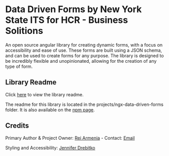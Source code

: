 # Data Driven Forms by New York State ITS for HCR - Business Solitions

An open source angular library for creating dynamic forms, with a focus on accessibility and ease of use. These forms are built using a JSON schema, and can be used to create forms for any purpose. The library is designed to be incredibly flexible and unopinionated, allowing for the creation of any type of form.


## Library Readme

Click [here](https://github.com/HCR-Business-Solutions/ngx-data-driven-forms/blob/prod/projects/ngx-data-driven-forms/README.md) to view the library readme.

The readme for this library is located in the projects/ngx-data-driven-forms folder. It is also available on the [npm page](https://www.npmjs.com/package/@nys-hcr-its/ngx-data-driven-forms).


## Credits

Primary Author & Project Owner: [Rei Armenia](https://github.com/rarmenia) -
Contact: [Email](mailto:anthony.armenia@its.ny.gov)

Styling and Accessibility: [Jennifer Drebitko](https://github.com/JDrebitko)


